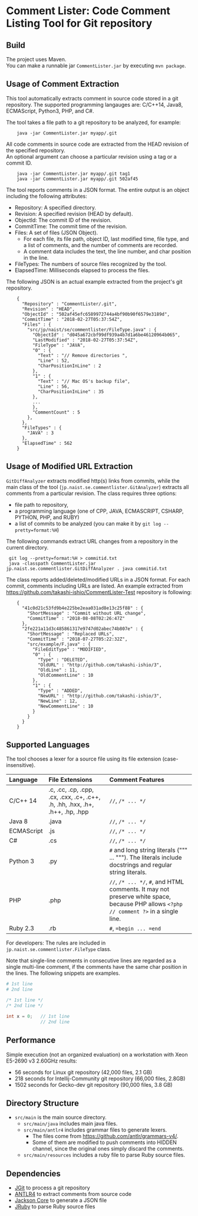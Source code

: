 # Comment Lister: Code Comment Listing Tool for Git repository

## Build

The project uses Maven.  
You can make a runnable jar `CommentLister.jar` by executing `mvn package`. 


## Usage of Comment Extraction

This tool automatically extracts comment in source code stored in a git repository.
The supported programming langauges are: C/C++14, Java8, ECMAScript, Python3, PHP, and C#. 

The tool takes a file path to a git repository to be analyzed, for example:

        java -jar CommentLister.jar myapp/.git

All code comments in source code are extracted from the HEAD revision of the specified repository.  
An optional argument can choose a particular revision using a tag or a commit ID.

        java -jar CommentLister.jar myapp/.git tag1
        java -jar CommentLister.jar myapp/.git 502af45

The tool reports comments in a JSON format.
The entire output is an object including the following attributes:
 - Repository: A specified directory.
 - Revision: A specified revision (HEAD by default).
 - ObjectId: The commit ID of the revision.
 - CommitTime: The commit time of the revision.
 - Files: A set of files (JSON Object). 
   - For each file, its file path, object ID, last modified time, file type, and a list of comments, and the number of comments are recorded.
   - A comment data includes the text, the line number, and char position in the line.
 - FileTypes: The numbers of source files recognized by the tool.
 - ElapsedTime: Milliseconds elapsed to process the files. 

The following JSON is an actual example extracted from the project's git repository.

        {
          "Repository" : "CommentLister/.git",
          "Revision" : "HEAD",
          "ObjectId" : "502af45efc6589972744a4bf90b90f6579e3189d",
          "CommitTime" : "2018-02-27T05:37:54Z",
          "Files" : {
            "src/jp/naist/se/commentlister/FileType.java" : {
              "ObjectId" : "d045a672cbf99df939a4b7d1a6be46120964b065",
              "LastModified" : "2018-02-27T05:37:54Z",
              "FileType" : "JAVA",
              "0" : {
                "Text" : "// Remove directories ",
                "Line" : 52,
                "CharPositionInLine" : 2
              },
              "1" : {
                "Text" : "// Mac OS's backup file",
                "Line" : 56,
                "CharPositionInLine" : 35
              },
              ...
              },
              "CommentCount" : 5
            },
          },
          "FileTypes" : {
            "JAVA" : 3
          },
          "ElapsedTime" : 562
        }



## Usage of Modified URL Extraction 

`GitDiffAnalyzer` extracts modified http(s) links from commits, while the main class of the tool (`jp.naist.se.commentlister.GitAnalyzer`) extracts all comments from a particular revision. 
The class requires three options: 
 - file path to repository, 
 - a programming language (one of CPP, JAVA, ECMASCRIPT, CSHARP, PYTHON, PHP, and RUBY)
 - a list of commits to be analyzed (you can make it by `git log --pretty=format:%H`)

The following commands extract URL changes from a repository in the current directory.

     git log --pretty=format:%H > commitid.txt
     java -classpath CommentLister.jar jp.naist.se.commentlister.GitDiffAnalyzer . java commitid.txt

The class reports added/deleted/modified URLs in a JSON format.
For each commit, comments including URLs are listed. 
An example extracted from <https://github.com/takashi-ishio/CommentLister-Test> repository is following: 

        {
          "41c0d21c53fd9b4e225be2eaa031ad8e13c25f88" : {
            "ShortMessage" : "Commit without URL change",
            "CommitTime" : "2018-08-08T02:26:47Z"
          },
          "2fe221a11d3c485861317e9747d02abec74b807e" : {
            "ShortMessage" : "Replaced URLs",
            "CommitTime" : "2018-07-27T05:22:32Z",
            "src/example/F.java" : {
              "FileEditType" : "MODIFIED",
              "0" : {
                "Type" : "DELETED",
                "OldURL" : "http://github.com/takashi-ishio/3",
                "OldLine" : 11,
                "OldCommentLine" : 10
              },
              "1" : {
                "Type" : "ADDED",
                "NewURL" : "http://github.com/takashi-ishio/3",
                "NewLine" : 12,
                "NewCommentLine" : 10
              }
            }
          }
        }



## Supported Languages

The tool chooses a lexer for a source file using its file extension (case-insensitive).

|Language|File Extensions|Comment Features|
|:-------|:--------------|:---------------|
|C/C++ 14|.c, .cc, .cp, .cpp, .cx, .cxx, .c+, .c++, .h, .hh, .hxx, .h+, .h++, .hp, .hpp|`//`, `/* ... */`|
|Java 8|.java|`//`, `/* ... */`|
|ECMAScript|.js|`//`, `/* ... */`|
|C#|.cs|`//`, `/* ... */`|
|Python 3|.py|`#` and long string literals (""" ... """). The literals include docstrings and regular string literals.|
|PHP|.php|`//`, `/* ... */`, `#`, and HTML comments. It may not preserve white space, because PHP allows `<?php // comment ?>` in a single line.|
|Ruby 2.3|.rb|`#`, `=begin ... =end`|

For developers: The rules are included in `jp.naist.se.commentlister.FileType` class.

Note that single-line comments in consecutive lines are regarded as a single multi-line comment, if the comments have the same char position in the lines. The following snippets are examples.

```Ruby
# 1st line
# 2nd line
```

```c++
/* 1st line */
/* 2nd line */
```

```c++
int x = 0;   // 1st line
             // 2nd line
```


## Performance

Simple execution (not an organized evaluation) on a workstation with Xeon E5-2690 v3 2.60GHz results:
 - 56 seconds for Linux git repository (42,000 files, 2.1 GB)
 - 218 seconds for Intellij-Community git repository (66,000 files, 2.8GB)
 - 1502 seconds for Gecko-dev git repository (90,000 files, 3.8 GB)


## Directory Structure

  - `src/main` is the main source directory.
    - `src/main/java` includes main java files.
    - `src/main/antlr4` includes grammar files to generate lexers.  
      - The files come from https://github.com/antlr/grammars-v4/. 
      - Some of them are modified to push comments into HIDDEN channel, since the original ones simply discard the comments.  
    - `src/main/resources` includes a ruby file to parse Ruby source files.     

## Dependencies

 - [JGit](https://www.eclipse.org/jgit/) to process a git repository
 - [ANTLR4](http://www.antlr.org/index.html) to extract comments from source code
 - [Jackson Core](https://github.com/FasterXML/jackson-core) to generate a JSON file
 - [JRuby](http://jruby.org/) to parse Ruby source files
